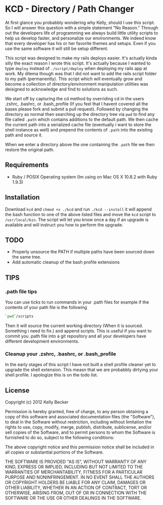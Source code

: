 KCD - Directory / Path Changer
==============================
At first glance you probabbly wondering why Kelly, should I use this script. So I will answer this question with a simple statement "No Reason." Through out the developers life of programming we always build little utility scripts to help us develop faster, and personalize our environments. We indeed know that every developer has his or her favorite themes and setups. Even if you use the same software it will still be setup different.

This script was designed to make my rails deploys easier. It's actually kinda silly the exact reason I wrote this script. It's actually because I wanted to type `deploy` instead of `./script/deploy` when deploying my rails app at work. My dilema though was that I did not want to add the rails script folder to my path (permanently). This script which will eventually grow and become a collection of directory/environment manipulation utilities was deisigned to acknowledge and find to solutions as such.

We start off by capturing the cd method by overriding cd in the users .zshrc, .bashrc, or .bash_profile (If you feel that I havent covered all the bases please fork and submit a pull request). Followed by changing the directory as normal then searching up the directory tree via `pwd` to find any file called `.path` which contains additions to the default path. We then cache the current path into a serialized cache file (eventually i want to store the shell instance as well) and prepend the contents of `.path` into the existing path and source it.

When we enter a directory above the one containing the `.path` file we then restore the original path.

## Requirements
* Ruby / POSIX Operating system (Im using on Mac OS X 10.8.2 with Ruby 1.9.3)

## Installation
Download `kcd` and `chmod +x ./kcd` and run `./kcd --install` it will append the bash function to one of the above listed files and move the `kcd` script to `/usr/local/bin`. The script will let you know once a day if an upgrade is available and will instruct you how to perform the upgrade.

## TODO
* Properly unsource the PATH if multiple paths have been sourced down the same tree.
* Add automatic cleanup of the bash profile extensions

## TIPS

### .path file tips
You can use ticks to run commands in your .path files for example if the contents of your path file is the following

```bash
`pwd`/scripts
```

Then it will source the current working directory (When it is sourced. Something i need to fix.) and append scripts. This is useful if you want to commit you .path file into a git repository and all your developers have different development environments.

### Cleanup your .zshrc, .bashrc, or .bash_profile
In the early stages of this script I have not built a shell profile cleaner yet to upgrade the shell extension. This measn that we are probabbly dirtying your shell profile. I apologize this is on the todo list.

## License
Copyright (c) 2012 Kelly Becker

Permission is hereby granted, free of charge, to any person obtaining
a copy of this software and associated documentation files (the
"Software"), to deal in the Software without restriction, including
without limitation the rights to use, copy, modify, merge, publish,
distribute, sublicense, and/or sell copies of the Software, and to
permit persons to whom the Software is furnished to do so, subject to
the following conditions:

The above copyright notice and this permission notice shall be
included in all copies or substantial portions of the Software.

THE SOFTWARE IS PROVIDED "AS IS", WITHOUT WARRANTY OF ANY KIND,
EXPRESS OR IMPLIED, INCLUDING BUT NOT LIMITED TO THE WARRANTIES OF
MERCHANTABILITY, FITNESS FOR A PARTICULAR PURPOSE AND
NONINFRINGEMENT. IN NO EVENT SHALL THE AUTHORS OR COPYRIGHT HOLDERS BE
LIABLE FOR ANY CLAIM, DAMAGES OR OTHER LIABILITY, WHETHER IN AN ACTION
OF CONTRACT, TORT OR OTHERWISE, ARISING FROM, OUT OF OR IN CONNECTION
WITH THE SOFTWARE OR THE USE OR OTHER DEALINGS IN THE SOFTWARE.
